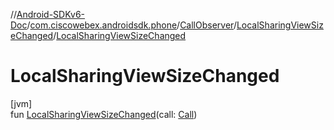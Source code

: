 //[Android-SDKv6-Doc](../../../../index.md)/[com.ciscowebex.androidsdk.phone](../../index.md)/[CallObserver](../index.md)/[LocalSharingViewSizeChanged](index.md)/[LocalSharingViewSizeChanged](-local-sharing-view-size-changed.md)

# LocalSharingViewSizeChanged

[jvm]\
fun [LocalSharingViewSizeChanged](-local-sharing-view-size-changed.md)(call: [Call](../../-call/index.md))

